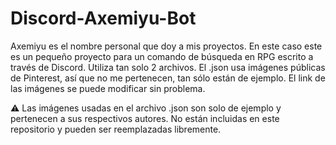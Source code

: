 # Discord-Axemiyu-Bot
Axemiyu es el nombre personal que doy a mis proyectos. En este caso este es un pequeño proyecto para un comando de búsqueda en RPG escrito a través de Discord. Utiliza tan solo 2 archivos. El .json usa imágenes públicas de Pinterest, así que no me pertenecen, tan sólo están de ejemplo. El link de las imágenes se puede modificar sin problema.

⚠️ Las imágenes usadas en el archivo .json son solo de ejemplo y pertenecen a sus respectivos autores. No están incluidas en este repositorio y pueden ser reemplazadas libremente.
